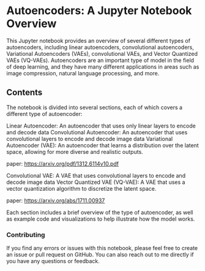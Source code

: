 # Autoencoders: A Jupyter Notebook Overview
This Jupyter notebook provides an overview of several different types of autoencoders, including linear autoencoders, convolutional autoencoders, Variational Autoencoders (VAEs), convolutional VAEs, and Vector Quantized VAEs (VQ-VAEs). Autoencoders are an important type of model in the field of deep learning, and they have many different applications in areas such as image compression, natural language processing, and more.


## Contents
The notebook is divided into several sections, each of which covers a different type of autoencoder:

Linear Autoencoder: An autoencoder that uses only linear layers to encode and decode data
Convolutional Autoencoder: An autoencoder that uses convolutional layers to encode and decode image data
Variational Autoencoder (VAE): An autoencoder that learns a distribution over the latent space, allowing for more diverse and realistic outputs.

paper: https://arxiv.org/pdf/1312.6114v10.pdf

Convolutional VAE: A VAE that uses convolutional layers to encode and decode image data
Vector Quantized VAE (VQ-VAE): A VAE that uses a vector quantization algorithm to discretize the latent space.

paper: https://arxiv.org/abs/1711.00937

Each section includes a brief overview of the type of autoencoder, as well as example code and visualizations to help illustrate how the model works.

### Contributing
If you find any errors or issues with this notebook, please feel free to create an issue or pull request on GitHub. You can also reach out to me directly if you have any questions or feedback.
